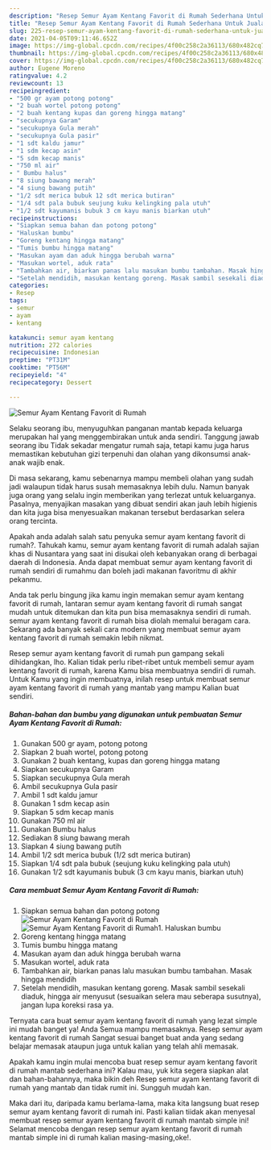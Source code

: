 ```yaml
---
description: "Resep Semur Ayam Kentang Favorit di Rumah Sederhana Untuk Jualan"
title: "Resep Semur Ayam Kentang Favorit di Rumah Sederhana Untuk Jualan"
slug: 225-resep-semur-ayam-kentang-favorit-di-rumah-sederhana-untuk-jualan
date: 2021-04-05T09:11:46.652Z
image: https://img-global.cpcdn.com/recipes/4f00c258c2a36113/680x482cq70/semur-ayam-kentang-favorit-di-rumah-foto-resep-utama.jpg
thumbnail: https://img-global.cpcdn.com/recipes/4f00c258c2a36113/680x482cq70/semur-ayam-kentang-favorit-di-rumah-foto-resep-utama.jpg
cover: https://img-global.cpcdn.com/recipes/4f00c258c2a36113/680x482cq70/semur-ayam-kentang-favorit-di-rumah-foto-resep-utama.jpg
author: Eugene Moreno
ratingvalue: 4.2
reviewcount: 13
recipeingredient:
- "500 gr ayam potong potong"
- "2 buah wortel potong potong"
- "2 buah kentang kupas dan goreng hingga matang"
- "secukupnya Garam"
- "secukupnya Gula merah"
- "secukupnya Gula pasir"
- "1 sdt kaldu jamur"
- "1 sdm kecap asin"
- "5 sdm kecap manis"
- "750 ml air"
- " Bumbu halus"
- "8 siung bawang merah"
- "4 siung bawang putih"
- "1/2 sdt merica bubuk 12 sdt merica butiran"
- "1/4 sdt pala bubuk seujung kuku kelingking pala utuh"
- "1/2 sdt kayumanis bubuk 3 cm kayu manis biarkan utuh"
recipeinstructions:
- "Siapkan semua bahan dan potong potong"
- "Haluskan bumbu"
- "Goreng kentang hingga matang"
- "Tumis bumbu hingga matang"
- "Masukan ayam dan aduk hingga berubah warna"
- "Masukan wortel, aduk rata"
- "Tambahkan air, biarkan panas lalu masukan bumbu tambahan. Masak hingga mendidih"
- "Setelah mendidih, masukan kentang goreng. Masak sambil sesekali diaduk, hingga air menyusut (sesuaikan selera mau seberapa susutnya), jangan lupa koreksi rasa ya."
categories:
- Resep
tags:
- semur
- ayam
- kentang

katakunci: semur ayam kentang 
nutrition: 272 calories
recipecuisine: Indonesian
preptime: "PT31M"
cooktime: "PT56M"
recipeyield: "4"
recipecategory: Dessert

---
```



![Semur Ayam Kentang Favorit di Rumah](https://img-global.cpcdn.com/recipes/4f00c258c2a36113/680x482cq70/semur-ayam-kentang-favorit-di-rumah-foto-resep-utama.jpg)

Selaku seorang ibu, menyuguhkan panganan mantab kepada keluarga merupakan hal yang menggembirakan untuk anda sendiri. Tanggung jawab seorang ibu Tidak sekadar mengatur rumah saja, tetapi kamu juga harus memastikan kebutuhan gizi terpenuhi dan olahan yang dikonsumsi anak-anak wajib enak.

Di masa  sekarang, kamu sebenarnya mampu membeli olahan yang sudah jadi walaupun tidak harus susah memasaknya lebih dulu. Namun banyak juga orang yang selalu ingin memberikan yang terlezat untuk keluarganya. Pasalnya, menyajikan masakan yang dibuat sendiri akan jauh lebih higienis dan kita juga bisa menyesuaikan makanan tersebut berdasarkan selera orang tercinta. 



Apakah anda adalah salah satu penyuka semur ayam kentang favorit di rumah?. Tahukah kamu, semur ayam kentang favorit di rumah adalah sajian khas di Nusantara yang saat ini disukai oleh kebanyakan orang di berbagai daerah di Indonesia. Anda dapat membuat semur ayam kentang favorit di rumah sendiri di rumahmu dan boleh jadi makanan favoritmu di akhir pekanmu.

Anda tak perlu bingung jika kamu ingin memakan semur ayam kentang favorit di rumah, lantaran semur ayam kentang favorit di rumah sangat mudah untuk ditemukan dan kita pun bisa memasaknya sendiri di rumah. semur ayam kentang favorit di rumah bisa diolah memalui beragam cara. Sekarang ada banyak sekali cara modern yang membuat semur ayam kentang favorit di rumah semakin lebih nikmat.

Resep semur ayam kentang favorit di rumah pun gampang sekali dihidangkan, lho. Kalian tidak perlu ribet-ribet untuk membeli semur ayam kentang favorit di rumah, karena Kamu bisa membuatnya sendiri di rumah. Untuk Kamu yang ingin membuatnya, inilah resep untuk membuat semur ayam kentang favorit di rumah yang mantab yang mampu Kalian buat sendiri.

<!--inarticleads1-->

##### Bahan-bahan dan bumbu yang digunakan untuk pembuatan Semur Ayam Kentang Favorit di Rumah:

1. Gunakan 500 gr ayam, potong potong
1. Siapkan 2 buah wortel, potong potong
1. Gunakan 2 buah kentang, kupas dan goreng hingga matang
1. Siapkan secukupnya Garam
1. Siapkan secukupnya Gula merah
1. Ambil secukupnya Gula pasir
1. Ambil 1 sdt kaldu jamur
1. Gunakan 1 sdm kecap asin
1. Siapkan 5 sdm kecap manis
1. Gunakan 750 ml air
1. Gunakan  Bumbu halus
1. Sediakan 8 siung bawang merah
1. Siapkan 4 siung bawang putih
1. Ambil 1/2 sdt merica bubuk (1/2 sdt merica butiran)
1. Siapkan 1/4 sdt pala bubuk (seujung kuku kelingking pala utuh)
1. Gunakan 1/2 sdt kayumanis bubuk (3 cm kayu manis, biarkan utuh)




<!--inarticleads2-->

##### Cara membuat Semur Ayam Kentang Favorit di Rumah:

1. Siapkan semua bahan dan potong potong
<img src="https://img-global.cpcdn.com/steps/a1f711aa5fc8259c/160x128cq70/semur-ayam-kentang-favorit-di-rumah-langkah-memasak-1-foto.jpg" alt="Semur Ayam Kentang Favorit di Rumah"><img src="https://img-global.cpcdn.com/steps/d35e0217b504faac/160x128cq70/semur-ayam-kentang-favorit-di-rumah-langkah-memasak-1-foto.jpg" alt="Semur Ayam Kentang Favorit di Rumah">1. Haluskan bumbu
1. Goreng kentang hingga matang
1. Tumis bumbu hingga matang
1. Masukan ayam dan aduk hingga berubah warna
1. Masukan wortel, aduk rata
1. Tambahkan air, biarkan panas lalu masukan bumbu tambahan. Masak hingga mendidih
1. Setelah mendidih, masukan kentang goreng. Masak sambil sesekali diaduk, hingga air menyusut (sesuaikan selera mau seberapa susutnya), jangan lupa koreksi rasa ya.




Ternyata cara buat semur ayam kentang favorit di rumah yang lezat simple ini mudah banget ya! Anda Semua mampu memasaknya. Resep semur ayam kentang favorit di rumah Sangat sesuai banget buat anda yang sedang belajar memasak ataupun juga untuk kalian yang telah ahli memasak.

Apakah kamu ingin mulai mencoba buat resep semur ayam kentang favorit di rumah mantab sederhana ini? Kalau mau, yuk kita segera siapkan alat dan bahan-bahannya, maka bikin deh Resep semur ayam kentang favorit di rumah yang mantab dan tidak rumit ini. Sungguh mudah kan. 

Maka dari itu, daripada kamu berlama-lama, maka kita langsung buat resep semur ayam kentang favorit di rumah ini. Pasti kalian tiidak akan menyesal membuat resep semur ayam kentang favorit di rumah mantab simple ini! Selamat mencoba dengan resep semur ayam kentang favorit di rumah mantab simple ini di rumah kalian masing-masing,oke!.

